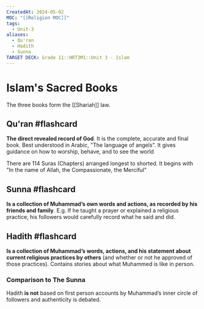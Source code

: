 ```yaml
---
CreatedAt: 2024-05-02
MOC: "[[Religion MOC]]"
tags:
  - Unit-3
aliases:
  - Qu'ran
  - Hadith
  - Sunna
TARGET DECK: Grade 11::HRT3M1::Unit 3 - Islam
---
```

# Islam's Sacred Books
The three books form the [[Shariah]] law.

## Qu'ran #flashcard 
**The direct revealed record of God**. It is the complete, accurate and final book. Best understood in Arabic, "The language of angels".
It gives guidance on how to worship, behave, and to see the world
<!--ID: 1718379550054-->


There are 114 Suras (Chapters) arranged longest to shorted.
It begins with "In the name of Allah, the Compassionate, the Merciful"

## Sunna #flashcard 
**Is a collection of Muhammad’s own words and actions, as recorded by his friends and family**. 
E.g. If he taught a prayer or explained a religious practice, his followers would carefully record what he said and did.
<!--ID: 1718379550065-->


## Hadith #flashcard 
**Is a collection of Muhammad’s words, actions, and his statement about current religious practices by others** (and whether or not he approved of those practices). Contains stories about what Muhammed is like in person.
<!--ID: 1718379550076-->


### Comparison to The Sunna
Hadith **is not** based on first person accounts by Muhammad’s inner circle of followers and authenticity is debated. 


